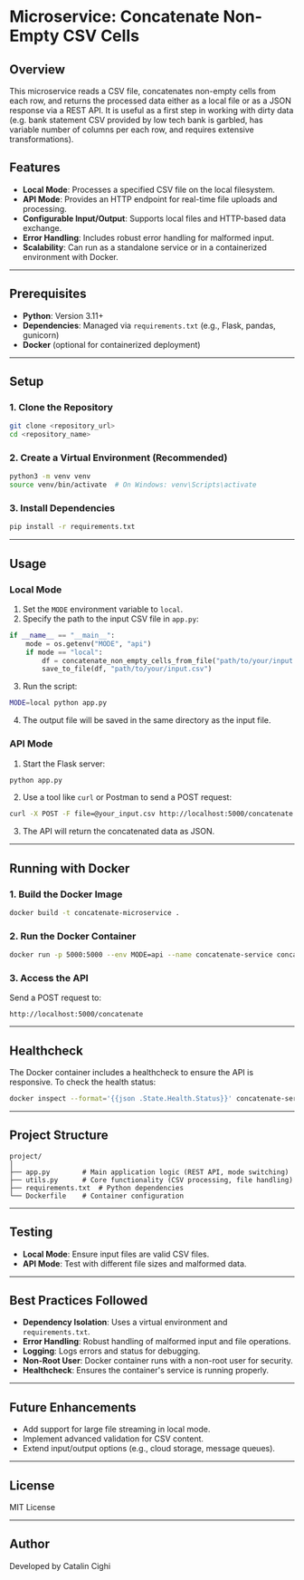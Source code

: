 # Microservice: Concatenate Non-Empty CSV Cells

## Overview

This microservice reads a CSV file, concatenates non-empty cells from each row, and returns the processed data either as a local file or as a JSON response via a REST API. It is useful as a first step in working with dirty data (e.g. bank statement CSV provided by low tech bank is garbled, has variable number of columns per each row, and requires extensive transformations).

## Features

- **Local Mode**: Processes a specified CSV file on the local filesystem.
- **API Mode**: Provides an HTTP endpoint for real-time file uploads and processing.
- **Configurable Input/Output**: Supports local files and HTTP-based data exchange.
- **Error Handling**: Includes robust error handling for malformed input.
- **Scalability**: Can run as a standalone service or in a containerized environment with Docker.

---

## Prerequisites

- **Python**: Version 3.11+
- **Dependencies**: Managed via `requirements.txt` (e.g., Flask, pandas, gunicorn)
- **Docker** (optional for containerized deployment)

---

## Setup

### 1. Clone the Repository

```bash
git clone <repository_url>
cd <repository_name>
```

### 2. Create a Virtual Environment (Recommended)

```bash
python3 -m venv venv
source venv/bin/activate  # On Windows: venv\Scripts\activate
```

### 3. Install Dependencies

```bash
pip install -r requirements.txt
```

---

## Usage

### Local Mode

1. Set the `MODE` environment variable to `local`.
2. Specify the path to the input CSV file in `app.py`:

```python
if __name__ == "__main__":
    mode = os.getenv("MODE", "api")
    if mode == "local":
        df = concatenate_non_empty_cells_from_file("path/to/your/input.csv")
        save_to_file(df, "path/to/your/input.csv")
```

3. Run the script:

```bash
MODE=local python app.py
```

4. The output file will be saved in the same directory as the input file.

### API Mode

1. Start the Flask server:

```bash
python app.py
```

2. Use a tool like `curl` or Postman to send a POST request:

```bash
curl -X POST -F file=@your_input.csv http://localhost:5000/concatenate
```

3. The API will return the concatenated data as JSON.

---

## Running with Docker

### 1. Build the Docker Image

```bash
docker build -t concatenate-microservice .
```

### 2. Run the Docker Container

```bash
docker run -p 5000:5000 --env MODE=api --name concatenate-service concatenate-microservice
```

### 3. Access the API

Send a POST request to:

```
http://localhost:5000/concatenate
```

---

## Healthcheck

The Docker container includes a healthcheck to ensure the API is responsive. To check the health status:

```bash
docker inspect --format='{{json .State.Health.Status}}' concatenate-service
```

---

## Project Structure

```
project/
│
├── app.py        # Main application logic (REST API, mode switching)
├── utils.py      # Core functionality (CSV processing, file handling)
├── requirements.txt  # Python dependencies
└── Dockerfile    # Container configuration
```

---

## Testing

- **Local Mode**: Ensure input files are valid CSV files.
- **API Mode**: Test with different file sizes and malformed data.

---

## Best Practices Followed

- **Dependency Isolation**: Uses a virtual environment and `requirements.txt`.
- **Error Handling**: Robust handling of malformed input and file operations.
- **Logging**: Logs errors and status for debugging.
- **Non-Root User**: Docker container runs with a non-root user for security.
- **Healthcheck**: Ensures the container's service is running properly.

---

## Future Enhancements

- Add support for large file streaming in local mode.
- Implement advanced validation for CSV content.
- Extend input/output options (e.g., cloud storage, message queues).

---

## License

MIT License

---

## Author

Developed by Catalin Cighi
